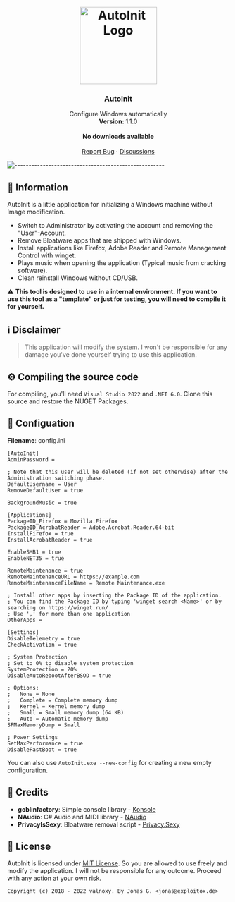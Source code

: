 <h1 align="center"><br><img src="https://dl.exploitox.de/other/AutoInit.png" alt="AutoInit Logo" width=175px></h1>

<h3 align="center">AutoInit</h3>
<p align="center">
    Configure Windows automatically
    <br />
    <strong>Version: </strong>1.1.0
    <br />
    <br />
    <a><strong>No downloads available</strong></a>
    <br />
    <br />
    <a href="https://github.com/valnoxy/AutoInit/issues">Report Bug</a>
    ·
    <a href="https://github.com/valnoxy/AutoInit/discussions/">Discussions</a>
  </p>
</p>

![-----------------------------------------------------](https://dl.exploitox.de/t440p-oc/rainbow.png)

## 🔔 Information
AutoInit is a little application for initializing a Windows machine without Image modification. 


- Switch to Administrator by activating the account and removing the "User"-Account.
- Remove Bloatware apps that are shipped with Windows.
- Install applications like Firefox, Adobe Reader and Remote Management Control with winget.
- Plays music when opening the application (Typical music from cracking software).
- Clean reinstall Windows without CD/USB.

⚠ **This tool is designed to use in a internal environment. If you want to use this tool as a "template" or just for testing, you will need to compile it for yourself.**

## ℹ️ Disclaimer
> This application will modify the system. I won't be responsible for any damage you've done yourself trying to use this application.

## ⚙️ Compiling the source code
For compiling, you'll need ```Visual Studio 2022``` and ```.NET 6.0```.
Clone this source and restore the NUGET Packages.

## 📜 Configuation

**Filename**: config.ini
```
[AutoInit]
AdminPassword = 

; Note that this user will be deleted (if not set otherwise) after the Administration switching phase.
DefaultUsername = User
RemoveDefaultUser = true

BackgroundMusic = true

[Applications]
PackageID_Firefox = Mozilla.Firefox
PackageID_AcrobatReader = Adobe.Acrobat.Reader.64-bit
InstallFirefox = true
InstallAcrobatReader = true

EnableSMB1 = true
EnableNET35 = true

RemoteMaintenance = true
RemoteMaintenanceURL = https://example.com
RemoteMaintenanceFileName = Remote Maintenance.exe

; Install other apps by inserting the Package ID of the application.
; You can find the Package ID by typing 'winget search <Name>' or by searching on https://winget.run/
; Use ',' for more than one application
OtherApps =  

[Settings]
DisableTelemetry = true
CheckActivation = true

; System Protection
; Set to 0% to disable system protection
SystemProtection = 20%
DisableAutoRebootAfterBSOD = true

; Options:
;   None = None
;   Complete = Complete memory dump
;   Kernel = Kernel memory dump
;   Small = Small memory dump (64 KB)
;   Auto = Automatic memory dump
SPMaxMemoryDump = Small

; Power Settings
SetMaxPerformance = true
DisableFastBoot = true
```
You can also use ```AutoInit.exe --new-config``` for creating a new empty configuration.

## 📖 Credits
 - **goblinfactory**: Simple console library - [Konsole](https://github.com/goblinfactory/konsole)
 - **NAudio**: C# Audio and MIDI library - [NAudio](https://github.com/naudio/NAudio)
 - **PrivacyIsSexy**: Bloatware removal script - [Privacy.Sexy](https://privacy.sexy/)

## 🧾 License
AutoInit is licensed under [MIT License](https://github.com/valnoxy/AutoInit/blob/main/LICENSE). So you are allowed to use freely and modify the application. I will not be responsible for any outcome. Proceed with any action at your own risk.

```Copyright (c) 2018 - 2022 valnoxy. By Jonas G. <jonas@exploitox.de> ```
